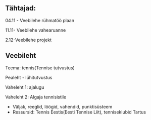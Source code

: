 ## Tähtajad:
04.11 - Veebilehe rühmatöö plaan

11.11- Veebilehe vahearuanne

2.12-Veebilehe projekt

## Veebileht
Teema: tennis(Tennise tutvustus)

Pealeht - lühitutvustus

Vaheleht 1: ajalugu

Vaheleht 2: Algaja tennisistile
- Väljak, reeglid, löögid, vahendid, punktisüsteem
- Ressursid: Tennis Eestis(Eesti Tennise Liit), tenniseklubid Tartus
